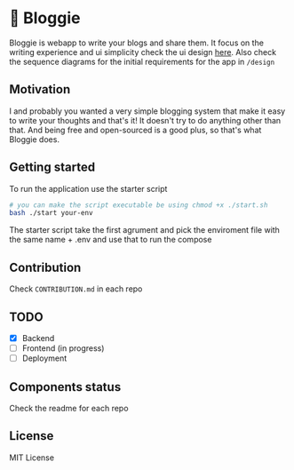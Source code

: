 # 📓 Bloggie

Bloggie is webapp to write your blogs and share them. It focus on the writing experience and ui simplicity check the ui design [here](https://www.figma.com/file/H8WLVQLTnPEM48DTDsBIbR/Bloggie?node-id=0%3A1). Also check the sequence diagrams for the initial requirements for the app in `/design`

## Motivation
I and probably you wanted a very simple blogging system that make it easy to write your thoughts and that's it! It doesn't try to do anything other than that. And being free and open-sourced is a good plus, so that's what Bloggie does.

## Getting started
To run the application use the starter script
```bash
# you can make the script executable be using chmod +x ./start.sh
bash ./start your-env
```
The starter script take the first agrument and pick the enviroment file with the same name + .env and use that to run the compose

## Contribution
Check `CONTRIBUTION.md` in each repo

## TODO
- [x] Backend
- [ ] Frontend (in progress)
- [ ] Deployment

## Components status 
Check the readme for each repo

## License
MIT License
